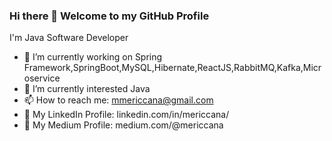 ### Hi there 👋 Welcome to my GitHub Profile

I'm Java Software Developer

- 🔭 I’m currently working on Spring Framework,SpringBoot,MySQL,Hibernate,ReactJS,RabbitMQ,Kafka,Microservice
- 🌱 I’m currently interested Java
- 📫 How to reach me: mmericcana@gmail.com
- 👔 My LinkedIn Profile: linkedin.com/in/mericcana/
- 📖 My Medium Profile: medium.com/@mericcana
